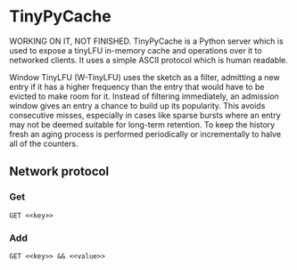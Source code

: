 # TinyPyCache

WORKING ON IT, NOT FINISHED.
TinyPyCache is a Python server which is used to expose a tinyLFU 
in-memory cache and operations over it to networked clients. 
It uses a simple ASCII protocol which is human readable.

Window TinyLFU (W-TinyLFU) uses the sketch as a filter, 
admitting a new entry if it has a higher frequency than 
the entry that would have to be evicted to make room for it. 
Instead of filtering immediately, an admission window gives an entry 
a chance to build up its popularity. This avoids consecutive misses, especially in cases
like sparse bursts where an entry may not be deemed suitable for long-term retention. 
To keep the history fresh an aging process is performed periodically or incrementally 
to halve all of the counters.

## Network protocol

### Get 

```
GET <<key>> 
```

### Add

```
GET <<key>> && <<value>>
```
